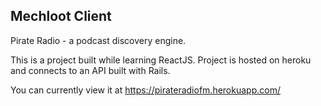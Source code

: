## Mechloot Client

Pirate Radio - a podcast discovery engine.

This is a project built while learning ReactJS. Project is hosted on heroku and connects to an API built with Rails.

You can currently view it at https://pirateradiofm.herokuapp.com/
